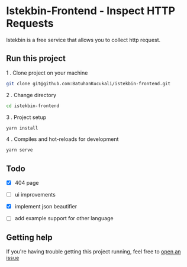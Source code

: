 # Istekbin-Frontend - Inspect HTTP Requests

Istekbin is a free service that allows you to collect http request.

## Run this project

1 . Clone project on your machine
```bash
git clone git@github.com:BatuhanKucukali/istekbin-frontend.git
```
2 . Change directory
```bash
cd istekbin-frontend
```
3 . Project setup
```bash
yarn install
```
4 . Compiles and hot-reloads for development
```bash
yarn serve
```

## Todo

- [x] 404 page
- [ ] ui improvements
- [x] implement json beautifier
- [ ] add example support for other language


## Getting help

If you're having trouble getting this project running, feel free to [open an issue](https://github.com/BatuhanKucukali/istekbin-frontend/issues/new)
